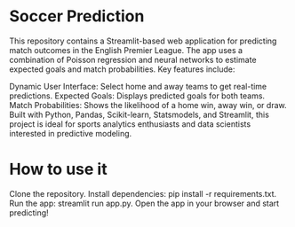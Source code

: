 # Soccer Prediction
This repository contains a Streamlit-based web application for predicting match outcomes in the English Premier League. The app uses a combination of Poisson regression and neural networks to estimate expected goals and match probabilities. Key features include:

Dynamic User Interface: Select home and away teams to get real-time predictions.
Expected Goals: Displays predicted goals for both teams.
Match Probabilities: Shows the likelihood of a home win, away win, or draw.
Built with Python, Pandas, Scikit-learn, Statsmodels, and Streamlit, this project is ideal for sports analytics enthusiasts and data scientists interested in predictive modeling.

# How to use it
Clone the repository.
Install dependencies: pip install -r requirements.txt.
Run the app: streamlit run app.py.
Open the app in your browser and start predicting!


